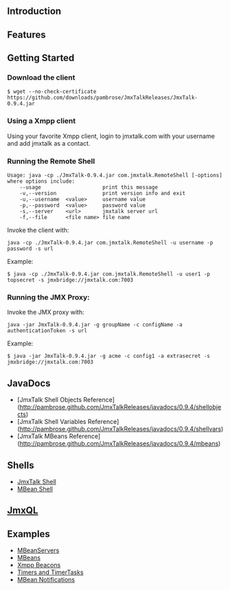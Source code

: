 ## Introduction

## Features

## Getting Started

### Download the client

	$ wget --no-check-certificate https://github.com/downloads/pambrose/JmxTalkReleases/JmxTalk-0.9.4.jar

### Using a Xmpp client
Using your favorite Xmpp client, login to jmxtalk.com with your username and add jmxtalk as a contact.

### Running the Remote Shell

	Usage: java -cp ./JmxTalk-0.9.4.jar com.jmxtalk.RemoteShell [-options]
	where options include:
		--usage                    print this message
		-v,--version               print version info and exit
		-u,--username  <value>     username value
		-p,--password  <value>     password value
		-s,--server    <url>       jmxtalk server url
		-f,--file      <file name> file name

Invoke the client with:

    java -cp ./JmxTalk-0.9.4.jar com.jmxtalk.RemoteShell -u username -p password -s url

Example:

    $ java -cp ./JmxTalk-0.9.4.jar com.jmxtalk.RemoteShell -u user1 -p topsecret -s jmxbridge://jmxtalk.com:7003

### Running the JMX Proxy:

Invoke the JMX proxy with:

    java -jar JmxTalk-0.9.4.jar -g groupName -c configName -a authenticationToken -s url

Example:

    $ java -jar JmxTalk-0.9.4.jar -g acme -c config1 -a extrasecret -s jmxbridge://jmxtalk.com:7003

## JavaDocs 
* [JmxTalk Shell Objects Reference] (http://pambrose.github.com/JmxTalkReleases/javadocs/0.9.4/shellobjects)
* [JmxTalk Shell Variables Reference] (http://pambrose.github.com/JmxTalkReleases/javadocs/0.9.4/shellvars)
* [JmxTalk MBeans Reference] (http://pambrose.github.com/JmxTalkReleases/javadocs/0.9.4/mbeans)

## Shells
* [JmxTalk Shell](https://github.com/pambrose/JmxTalkReleases/wiki/JmxTalk-Shell)
* [MBean Shell](https://github.com/pambrose/JmxTalkReleases/wiki/MBean-Shell)

## [JmxQL](https://github.com/pambrose/JmxTalkReleases/wiki/JmxQL)

## Examples

* [MBeanServers](https://github.com/pambrose/JmxTalkReleases/wiki/MBeanServers)
* [MBeans](https://github.com/pambrose/JmxTalkReleases/wiki/MBeans)
* [Xmpp Beacons](https://github.com/pambrose/JmxTalkReleases/wiki/Beacons)
* [Timers and TimerTasks](https://github.com/pambrose/JmxTalkReleases/wiki/Timers)
* [MBean Notifications](https://github.com/pambrose/JmxTalkReleases/wiki/Notifications)


